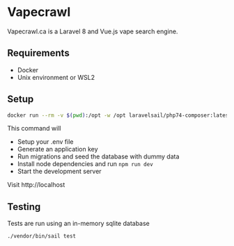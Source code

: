 # Vapecrawl

Vapecrawl.ca is a Laravel 8 and Vue.js vape search engine.

## Requirements
- Docker
- Unix environment or WSL2

## Setup
```bash
docker run --rm -v $(pwd):/opt -w /opt laravelsail/php74-composer:latest composer install && php ./scripts/setup.php
```

This command will
- Setup your .env file
- Generate an application key
- Run migrations and seed the database with dummy data
- Install node dependencies and run `npm run dev`
- Start the development server

Visit http://localhost

## Testing
Tests are run using an in-memory sqlite database
```bash
./vendor/bin/sail test
```
